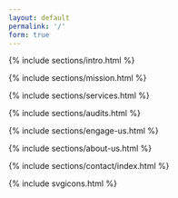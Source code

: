 ```yaml
---
layout: default
permalink: '/'
form: true
---
```


{% include sections/intro.html %}
  
{% include sections/mission.html %}

{% include sections/services.html %}

{% include sections/audits.html %}

{% include sections/engage-us.html %}

{% include sections/about-us.html %}

{% include sections/contact/index.html %}

{% include svgicons.html %}
